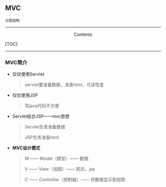 <h2>MVC</h2>

<small>分层结构</small>

---

<center>Contents</center>

[TOC]

---

### MVC简介

* 仅仅使用Servlet

  > servlet要准备数据，准备html，可读性差

* 仅仅使用JSP

  >写java代码不方便

* Servlet结合JSP——mvc思想

  > Servlet负责准备数据
  >
  > JSP负责准备html

* **MVC设计模式**

  > M —— Model（模型）——			 数据
  >
  > V —— View（视图）——				网页，jsp
  >
  > C —— Controller（控制器）——	将数据显示到视图